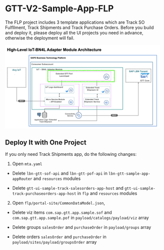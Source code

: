 # GTT-V2-Sample-App-FLP

The FLP project includes 3 template applications which are Track SO Fulfllment, Track Shipments and Track Purchase Orders. Before you build and deploy it, please deploy all the UI projects you need in advance, otherwise the deployment will fail.

![](../Assets/BN4L_IOT_FLP.png)

## Deploy It with One Project

If you only need Track Shipments app, do the following changes:

1. Open `mta.yaml`

- Delete `lbn-gtt-sof-api` and `lbn-gtt-pof-api` in `lbn-gtt-sample-app-appRouter` and `resources` modules

- Delete `gtt-ui-sample-track-salesorders-app-host` and `gtt-ui-sample-track-purchaseorders-app-host` in `flp` and `resources` modules

2. Open `flp/portal-site/CommonDataModel.json`,

- Delete viz items `com.sap.gtt.app.sample.sof` and `com.sap.gtt.app.sample.pof` in `payload/catalogs/payload/viz` array

- Delete groups `salesOrder` and `purchaseOrder` in `payload/groups` array

- Delete orders `salesOrder` and `purchaseOrder` in `payload/sites/payload/groupsOrder` array

